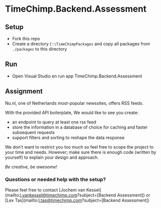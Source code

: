 # TimeChimp.Backend.Assessment

## Setup

- Fork this repo
- Create a directory `C:\TimeChimpPackages` and copy all packages from `./packages` to this directory

## Run

- Open Visual Studio en run app TimeChimp.Backend.Assessment

## Assignment

Nu.nl, one of Netherlands most-popular newssites, offers RSS feeds. 

With the provided API boilerplate, We would like to see you create:
- an endpoint to query at least one rss feed
- store the information in a database of choice for caching and faster subsequent requests
- support filters and sorting to reshape the data response

We don't want to restrict you too much so feel free to scope the project to your time and needs. 
However; make sure there is enough code (written by yourself) to explain your design and approach.

*Be creative, be awesome!*

### Questions or needed help with the setup?

Please feel free to contact [Jochem van Kessel](mailto:j.vankessel@timechimp.com?subject=[Backend Assessment]) or [Lex Tas](mailto:l.tas@timechimp.com?subject=[Backend Assessment])